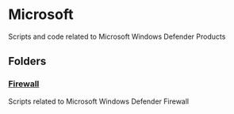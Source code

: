# Microsoft
Scripts and code related to Microsoft Windows Defender Products
## Folders
### [Firewall](./Firewall/)
Scripts related to Microsoft Windows Defender Firewall